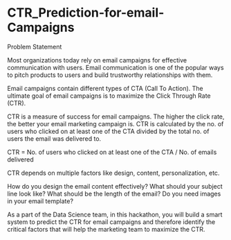 # CTR_Prediction-for-email-Campaigns
Problem Statement

Most organizations today rely on email campaigns for effective communication with users. Email communication is one of the popular ways to pitch products to users and build trustworthy relationships with them.

Email campaigns contain different types of CTA (Call To Action). The ultimate goal of email campaigns is to maximize the Click Through Rate (CTR).

CTR is a measure of success for email campaigns. The higher the click rate, the better your email marketing campaign is. CTR is calculated by the no. of users who clicked on at least one of the CTA divided by the total no. of users the email was delivered to.

CTR = No. of users who clicked on at least one of the CTA / No. of emails delivered

CTR depends on multiple factors like design, content, personalization, etc.

How do you design the email content effectively? What should your subject line look like? What should be the length of the email? Do you need images in your email template?

As a part of the Data Science team, in this hackathon, you will build a smart system to predict the CTR for email campaigns and therefore identify the critical factors that will help the marketing team to maximize the CTR.

